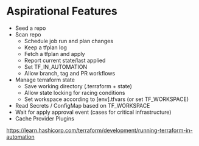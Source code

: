 # Aspirational Features

- Seed a repo
- Scan repo
	- Schedule job run and plan changes
	- Keep a tfplan log
	- Fetch a tfplan and apply
	- Report current state/last applied
	- Set TF_IN_AUTOMATION
	- Allow branch, tag and PR workflows
- Manage terraform state
	- Save working directory (.terraform + state)
	- Allow state locking for racing conditions
	- Set workspace according to [env].tfvars (or set TF_WORKSPACE)
- Read Secrets / ConfigMap based on TF_WORKSPACE
- Wait for apply approval event (cases for critical infrastructure)
- Cache Provider Plugins

https://learn.hashicorp.com/terraform/development/running-terraform-in-automation
